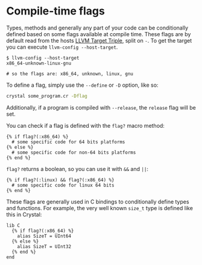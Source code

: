 # Compile-time flags

Types, methods and generally any part of your code can be conditionally defined based on some flags available at compile time. These flags are by default read from the hosts [LLVM Target Triple](http://llvm.org/docs/LangRef.html#target-triple), split on `-`. To get the target you can execute `llvm-config --host-target`.

```console
$ llvm-config --host-target
x86_64-unknown-linux-gnu

# so the flags are: x86_64, unknown, linux, gnu
```

To define a flag, simply use the `--define` or `-D` option, like so:

```bash
crystal some_program.cr -Dflag
```

Additionally, if a program is compiled with `--release`, the `release` flag will be set.

You can check if a flag is defined with the `flag?` macro method:

```crystal
{% if flag?(:x86_64) %}
  # some specific code for 64 bits platforms
{% else %}
  # some specific code for non-64 bits platforms
{% end %}
```

`flag?` returns a boolean, so you can use it with `&&` and `||`:

```crystal
{% if flag?(:linux) && flag?(:x86_64) %}
  # some specific code for linux 64 bits
{% end %}
```

These flags are generally used in C bindings to conditionally define types and functions. For example, the very well known `size_t` type is defined like this in Crystal:

```crystal
lib C
  {% if flag?(:x86_64) %}
    alias SizeT = UInt64
  {% else %}
    alias SizeT = UInt32
  {% end %}
end
```

